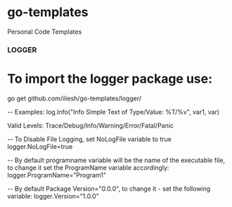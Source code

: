# go-templates
Personal Code Templates

### LOGGER ###
# To import the logger package use:
go get github.com/iliesh/go-templates/logger/

-- Examples:
log.Info("Info Simple Text of Type/Value: %T/%v", var1, var)

Valid Levels: Trace/Debug/Info/Warning/Error/Fatal/Panic

-- To Disable File Logging, set NoLogFile variable to true 
logger.NoLogFile=true

-- By default programname variable will be the name of the executable file, to change it set the ProgramName variable accordingly:
logger.ProgramName="Program1"

-- By default Package Version="0.0.0", to change it - set the following variable:
logger.Version="1.0.0"
